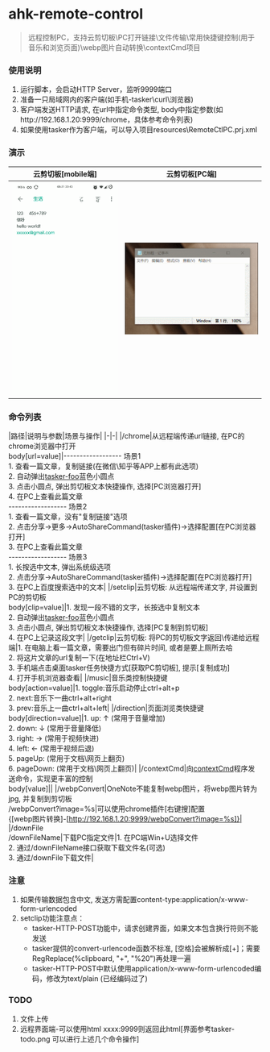 # ahk-remote-control
> 远程控制PC，支持云剪切板\PC打开链接\文件传输\常用快捷键控制(用于音乐和浏览页面)\webp图片自动转换\contextCmd项目



### 使用说明
1. 运行脚本，会启动HTTP Server，监听9999端口
2. 准备一只局域网内的客户端(如手机-tasker\curl\浏览器)
3. 客户端发送HTTP请求, 在url中指定命令类型, body中指定参数(如http://192.168.1.20:9999/chrome，具体参考命令列表)
4. 如果使用tasker作为客户端，可以导入项目resources\RemoteCtlPC.prj.xml


### 演示
|云剪切板[mobile端]|云剪切板[PC端]|
|-|-|
|<img src="https://github.com/bjc5233/ahk-remote-control/raw/master/resources/demo-setclip-mobile.gif"/>|<img src="https://github.com/bjc5233/ahk-remote-control/raw/master/resources/demo-setclip-PC.gif"/></div>|




### 命令列表
|路径|说明与参数|场景与操作|
|-|-|
|/chrome|从远程端传递url链接, 在PC的chrome浏览器中打开<br>body[url=value]|------------------ 场景1<br>1. 查看一篇文章，复制链接(在微信\知乎等APP上都有此选项)<br>2. 自动弹出[tasker-foo](https://github.com/bjc5233/tasker-foo)蓝色小圆点<br>3. 点击小圆点, 弹出剪切板文本快捷操作, 选择[PC浏览器打开]<br>4. 在PC上查看此篇文章<br>------------------ 场景2<br>1. 查看一篇文章，没有"复制链接"选项<br>2. 点击分享->更多->AutoShareCommand(tasker插件)->选择配置[在PC浏览器打开]<br>3. 在PC上查看此篇文章<br>------------------ 场景3<br>1. 长按选中文本, 弹出系统级选项<br>2. 点击分享->AutoShareCommand(tasker插件)->选择配置[在PC浏览器打开]<br>3. 在PC上百度搜索选中的文本|
|/setclip|云剪切板: 从远程端传递文字, 并设置到PC的剪切板<br>body[clip=value]|1. 发现一段不错的文字，长按选中复制文本<br>2. 自动弹出[tasker-foo](https://github.com/bjc5233/tasker-foo)蓝色小圆点<br>3. 点击小圆点, 弹出剪切板文本快捷操作, 选择[PC复制到剪切板]<br>4. 在PC上记录这段文字|
|/getclip|云剪切板: 将PC的剪切板文字返回\传递给远程端|1. 在电脑上看一篇文章，需要出门但有碎片时间, 或者是要上厕所去哈<br>2. 将这片文章的url复制一下(在地址栏Ctrl+V)<br>3. 手机端点击桌面tasker任务快捷方式[获取PC剪切板], 提示[复制成功]<br>4. 打开手机浏览器查看|
|/music|音乐类控制快捷键<br>body[action=value]|1. toggle:音乐启动停止ctrl+alt+p<br>2. next:音乐下一曲ctrl+alt+right<br>3. prev:音乐上一曲ctrl+alt+left|
|/direction|页面浏览类快捷键<br>body[direction=value]|1. up:    ↑   (常用于音量增加)<br>2. down:  ↓   (常用于音量降低)<br>3. right: →   (常用于视频快进)<br>4. left:  ←   (常用于视频后退)<br>5. pageUp:    (常用于文档\网页上翻页)<br>6. pageDown:  (常用于文档\网页上翻页)|
|/contextCmd|向[contextCmd](https://github.com/bjc5233/ahk-context-cmd)程序发送命令，实现更丰富的控制<br>body[value]||
|/webpConvert|OneNote不能复制webp图片，将webp图片转为jpg, 并复制到剪切板<br>/webpConvert?image=%s|可以使用chrome插件[右键搜]配置<br>{[webp图片转换]-[http://192.168.1.20:9999/webpConvert?image=%s]}|
|/downFile<br>/downFileName|下载PC指定文件|1. 在PC端Win+U选择文件<br>2. 通过/downFileName接口获取下载文件名(可选)<br>3. 通过/downFile下载文件|








### 注意
1. 如果传输数据包含中文, 发送方需配置content-type:application/x-www-form-urlencoded
2. setclip功能注意点：
   * tasker-HTTP-POST功能中，请求创建界面，如果文本包含换行符则不能发送
   * tasker提供的convert-urlencode函数不标准, [空格]会被解析成[+]；需要RegReplace(%clipboard, "\+", "%20")再处理一遍
   * tasker-HTTP-POST中默认使用application/x-www-form-urlencoded编码，修改为text/plain (已经编码过了)



### TODO
1. 文件上传
2. 远程界面端-可以使用html     xxxx:9999则返回此html[界面参考tasker-todo.png   可以进行上述几个命令操作]